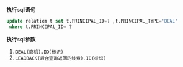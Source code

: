 <p class="panel-title"><b>执行sql语句</b></p>

```sql
update relation t set t.PRINCIPAL_ID=? ,t.PRINCIPAL_TYPE='DEAL' 
 where t.PRINCIPAL_ID= ?
```

<p class="panel-title"><b>执行sql参数</b></p>

1. `DEAL(商机).ID(标识)`
2. `LEADBACK(后台查询返回的线索).ID(标识)`

